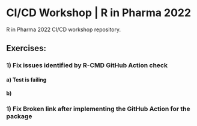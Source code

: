 # CI/CD Workshop | R in Pharma 2022

R in Pharma 2022 CI/CD workshop repository.


## Exercises:

### 1) Fix issues identified by R-CMD GitHub Action check
#### a) Test is failing
#### b) 

### 1) Fix Broken link after implementing the GitHub Action for the package


